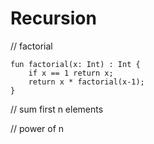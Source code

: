 # Recursion

// factorial

```
fun factorial(x: Int) : Int {
    if x == 1 return x;
    return x * factorial(x-1);
}
```

// sum first n elements

// power of n
